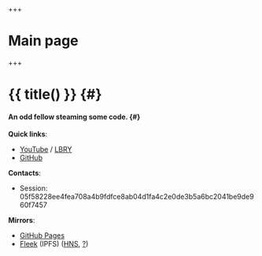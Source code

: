 +++
# Main page
+++

# {{ title() }} {#}
#### An odd fellow steaming some code. {#}

**Quick links**:
- [YouTube](https://youtube.com/Paveloom) / [LBRY](https://odysee.com/@paveloom:e)
- [GitHub](https://github.com/Paveloom)

**Contacts**:
- Session: 05f58228ee4fea708a4b9fdfce8ab04d1fa4c2e0de3b5a6bc2041be9de960f7457

**Mirrors**:
- [GitHub Pages](https://paveloom.github.io/)
- [Fleek](https://paveloom.on.fleek.co/) (IPFS) ([HNS](http://home.paveloom/), [?](https://learn.namebase.io/starting-from-zero/how-to-access-handshake-sites))
